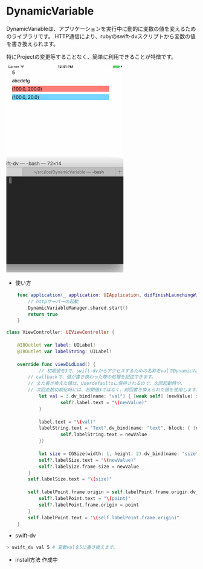 # DynamicVariable

  DynamicVariableは、アプリケーションを実行中に動的に変数の値を変えるためのライブラリです。
  HTTP通信により、rubyのswift-dvスクリプトから変数の値を書き換えられます。

  特にProjectの変更等することなく、簡単に利用できることが特徴です。

![dynamic_variable.gif](screenshots/dynamic_variable.gif)

* 使い方

```swift
	func application(_ application: UIApplication, didFinishLaunchingWithOptions launchOptions: [UIApplicationLaunchOptionsKey: Any]?) -> Bool {
		// httpサーバーの起動
		DynamicVariableManager.shared.start()
		return true
	}
```

```swift
class ViewController: UIViewController {
    
	@IBOutlet var label: UILabel!
	@IBOutlet var labelString: UILabel!
	
	override func viewDidLoad() {
        	// 初期値を3で、swift-dvからアクセスするための名称をvalでDynamicVariableを作成します。
		// callbackで、値が書き換わった際の処理を記述できます。
		// また書き換えた値は、Userdefaultsに保持されるので、次回起動時や、
		// 次回変数初期化時には、初期値3ではなく、前回書き換えられた値を使用します。
        	let val = 3.dv_bind(name: "val") { [weak self] (newValue) in
            		self?.label.text = "\(newValue)"
        	}

	        label.text = "\(val)"
        	labelString.text = "Text".dv_bind(name: "text", block: { (newValue) in
            		self.labelString.text = newValue
        	})

			let size = CGSize(width: 1, height: 2).dv_bind(name: "size") { [weak self] (newValue) in
			self?.labelSize.text = "\(newValue)"
			self?.labelSize.frame.size = newValue
		}
		self.labelSize.text = "\(size)"
        
		self.labelPoint.frame.origin = self.labelPoint.frame.origin.dv_bind(name: "origin") { [weak self] (point) in
			self?.labelPoint.text = "\(point)"
			self?.labelPoint.frame.origin = point
		}
		self.labelPoint.text = "\(self.labelPoint.frame.origin)"
	} 
```

* swift-dv

```sh
> swift_dv val 5 # 変数valを5に書き換えます。
```

* install方法
作成中
